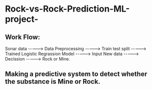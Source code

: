 # Rock-vs-Rock-Prediction-ML-project-

## Work Flow:

Sonar data -----> Data Preprocessing -----> Train test split -----> Trained Logistic Regrassion Model -----> Input New data -----> Decission -----> Rock or Mine.


## Making a predictive system to detect whether the substance is Mine or Rock.
